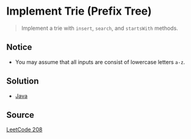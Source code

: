 # Implement Trie (Prefix Tree)

> Implement a trie with `insert`, `search`, and `startsWith` methods.

## Notice

- You may assume that all inputs are consist of lowercase letters `a-z`.

## Solution

- [Java](solution1.java)


## Source

[LeetCode 208](https://leetcode.com/problems/implement-trie-prefix-tree/)